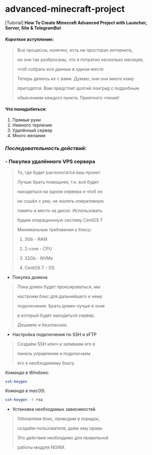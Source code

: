 # advanced-minecraft-project
 [Tutorial] **How To Create Minecraft Advanced Project with Launcher, Server, Site & TelegramBot**

#### _Короткое вступление_:

>Все процессы, конечно, есть на просторах интернета,
>
>но они так разбросаны, что я потратил несколько месяцев,
>
>чтоб собрать все данные в одном месте. 
>
>Теперь делюсь их с вами. Думаю, они они много кому
>
>пригодятся. Вам предстоит долгий лонгрид с подробным 
>
>обьясением каждого пункта. Приятного чтения!

#### _Что понадобиться:_

1. Прямые руки
2. Немного терпения
3. Удалённый сервер
4. Много желания

### _Последовательность действий_:

### - Покупка удалённого VPS сервера

>То, где будет распологатся ваш проект
>
>Лучше брать помощнее, т.к. всё будет
>
>находиться на одном сервера и чтоб он
>
>не сошёл с ума, не жалеть оперативную
>
>память и место на диске. Использовать
>
>будем операционную систему CentOS 7
>
>Минимальные требования к боксу:
>
>1. 3Gb - RAM
>
>2. 2-core - CPU
>
>3. 32Gb - NVMe
>
>4. CentOS 7 - OS

- Покупка домена

>Пока домен будет проксироваться, мы
>
>настроим бокс для дальнейшего к нему
>
>подключения. Брать домен лучше в зоне
>
>в который будет находиться сервер.
>
>Дешевле и безопаснее.

- Настройка подключения по SSH и sFTP

>Создаём SSH ключ и заливаем его в
>
>панель управления и подключаем
>
>его к необходимому боксу

_Команда в Windows_:
```bash
ssh-keygen
```
_Команда в macOS_:
```bash 
ssh-keygen -t rsa
```

- Установка необходимых зависимостей

>Обновляем бокс, приводим в порядок,
>
>создаём пользователя, даём ему права.
>
>Это действие необходимо для правильной
>
>работы модуля NGINX







